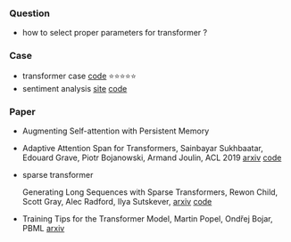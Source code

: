### Question

+ how to select proper parameters for transformer ?

  



### Case

+ transformer case [code](<https://github.com/tensorflow/tensor2tensor>) :star::star::star::star::star:
+ sentiment analysis [site](<https://mc.ai/deep-learning-in-production-sentiment-analysis-with-the-transformer-model/>) [code](<https://github.com/cortexlabs/cortex/blob/master/examples/pipelines/reviews/implementations/models/transformer.py>) 



### Paper

+ Augmenting Self-attention with Persistent Memory

+ Adaptive Attention Span for Transformers, Sainbayar Sukhbaatar, Edouard Grave, Piotr Bojanowski, Armand Joulin, ACL 2019 [arxiv](<https://arxiv.org/abs/1905.07799>) [code](<https://github.com/facebookresearch/adaptive-span>) 

+ sparse transformer

  Generating Long Sequences with Sparse Transformers, Rewon Child, Scott Gray, Alec Radford, Ilya Sutskever, [arxiv](<https://arxiv.org/abs/1904.10509>) [code](<https://github.com/openai/sparse_attention>) 

+ Training Tips for the Transformer Model, Martin Popel, Ondřej Bojar, PBML [arxiv](<https://arxiv.org/abs/1804.00247>) 

  